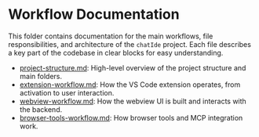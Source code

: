 # Workflow Documentation

This folder contains documentation for the main workflows, file responsibilities, and architecture of the `chatIde` project. Each file describes a key part of the codebase in clear blocks for easy understanding.

- [project-structure.md](project-structure.md): High-level overview of the project structure and main folders.
- [extension-workflow.md](extension-workflow.md): How the VS Code extension operates, from activation to user interaction.
- [webview-workflow.md](webview-workflow.md): How the webview UI is built and interacts with the backend.
- [browser-tools-workflow.md](browser-tools-workflow.md): How browser tools and MCP integration work.
